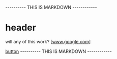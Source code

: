 ---------- THIS IS MARKDOWN ------------
<h1>header</h1>

will any of this work?
[www.google.com]

<a href="www.google.com">button</a>
---------- THIS IS MARKDOWN ------------
